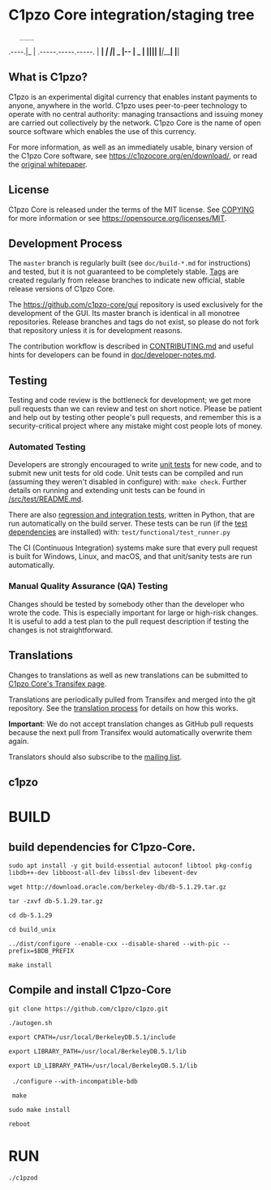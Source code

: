 C1pzo Core integration/staging tree
=====================================


       ____                     
.----.|_   | .-----.-----.-----.
|  __| _|  |_|  _  |-- __|  _  |
|____||______|   __|_____|_____|
             |__|  


What is C1pzo?
----------------

C1pzo is an experimental digital currency that enables instant payments to
anyone, anywhere in the world. C1pzo uses peer-to-peer technology to operate
with no central authority: managing transactions and issuing money are carried
out collectively by the network. C1pzo Core is the name of open source
software which enables the use of this currency.

For more information, as well as an immediately usable, binary version of
the C1pzo Core software, see https://c1pzocore.org/en/download/, or read the
[original whitepaper](https://c1pzocore.org/c1pzo.pdf).

License
-------

C1pzo Core is released under the terms of the MIT license. See [COPYING](COPYING) for more
information or see https://opensource.org/licenses/MIT.

Development Process
-------------------

The `master` branch is regularly built (see `doc/build-*.md` for instructions) and tested, but it is not guaranteed to be
completely stable. [Tags](https://github.com/c1pzo/c1pzo/tags) are created
regularly from release branches to indicate new official, stable release versions of C1pzo Core.

The https://github.com/c1pzo-core/gui repository is used exclusively for the
development of the GUI. Its master branch is identical in all monotree
repositories. Release branches and tags do not exist, so please do not fork
that repository unless it is for development reasons.

The contribution workflow is described in [CONTRIBUTING.md](CONTRIBUTING.md)
and useful hints for developers can be found in [doc/developer-notes.md](doc/developer-notes.md).

Testing
-------

Testing and code review is the bottleneck for development; we get more pull
requests than we can review and test on short notice. Please be patient and help out by testing
other people's pull requests, and remember this is a security-critical project where any mistake might cost people
lots of money.

### Automated Testing

Developers are strongly encouraged to write [unit tests](src/test/README.md) for new code, and to
submit new unit tests for old code. Unit tests can be compiled and run
(assuming they weren't disabled in configure) with: `make check`. Further details on running
and extending unit tests can be found in [/src/test/README.md](/src/test/README.md).

There are also [regression and integration tests](/test), written
in Python, that are run automatically on the build server.
These tests can be run (if the [test dependencies](/test) are installed) with: `test/functional/test_runner.py`

The CI (Continuous Integration) systems make sure that every pull request is built for Windows, Linux, and macOS,
and that unit/sanity tests are run automatically.

### Manual Quality Assurance (QA) Testing

Changes should be tested by somebody other than the developer who wrote the
code. This is especially important for large or high-risk changes. It is useful
to add a test plan to the pull request description if testing the changes is
not straightforward.

Translations
------------

Changes to translations as well as new translations can be submitted to
[C1pzo Core's Transifex page](https://www.transifex.com/c1pzo/c1pzo/).

Translations are periodically pulled from Transifex and merged into the git repository. See the
[translation process](doc/translation_process.md) for details on how this works.

**Important**: We do not accept translation changes as GitHub pull requests because the next
pull from Transifex would automatically overwrite them again.

Translators should also subscribe to the [mailing list](https://groups.google.com/forum/#!forum/c1pzo-translators).
## c1pzo




# BUILD

## build dependencies for C1pzo-Core.

 `` sudo apt install -y git build-essential autoconf libtool pkg-config libdb++-dev libboost-all-dev libssl-dev libevent-dev
`` 

``wget http://download.oracle.com/berkeley-db/db-5.1.29.tar.gz
 ``
 
`` tar -zxvf db-5.1.29.tar.gz
``

``cd db-5.1.29
``

`` cd build_unix
``

`` ../dist/configure --enable-cxx --disable-shared --with-pic --prefix=$BDB_PREFIX
``

`` make install 
 ``
  
## Compile and install C1pzo-Core
   
``git clone https://github.com/c1pzo/c1pzo.git
 ``
 
 ``./autogen.sh 
 ``
 
``export CPATH=/usr/local/BerkeleyDB.5.1/include
``

`` export LIBRARY_PATH=/usr/local/BerkeleyDB.5.1/lib
``

``export LD_LIBRARY_PATH=/usr/local/BerkeleyDB.5.1/lib
 ``

`` ./configure`` `` --with-incompatible-bdb ``

 `` make``
   
  ``sudo make install
  ``
  
`` reboot
 ``
 # RUN

 ``./c1pzod
 ``

